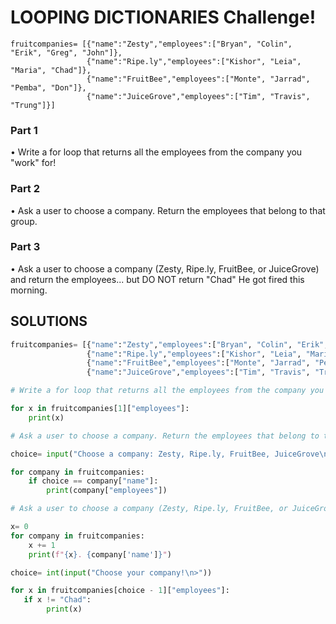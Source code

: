 # LOOPING DICTIONARIES Challenge!

```
fruitcompanies= [{"name":"Zesty","employees":["Bryan", "Colin", "Erik", "Greg", "John"]},
                 {"name":"Ripe.ly","employees":["Kishor", "Leia", "Maria", "Chad"]},
                 {"name":"FruitBee","employees":["Monte", "Jarrad", "Pemba", "Don"]},
                 {"name":"JuiceGrove","employees":["Tim", "Travis", "Trung"]}]
```

### Part 1

• Write a for loop that returns all the employees from the company you "work" for!

### Part 2

• Ask a user to choose a company. Return the employees that belong to that group.

### Part 3

• Ask a user to choose a company (Zesty, Ripe.ly, FruitBee, or JuiceGrove) and return the employees... but DO NOT return "Chad" He got fired this morning.


## SOLUTIONS

```python
fruitcompanies= [{"name":"Zesty","employees":["Bryan", "Colin", "Erik", "Greg", "John"]},
                 {"name":"Ripe.ly","employees":["Kishor", "Leia", "Maria", "Chad"]},
                 {"name":"FruitBee","employees":["Monte", "Jarrad", "Pemba", "Don"]},
                 {"name":"JuiceGrove","employees":["Tim", "Travis", "Trung"]}]

# Write a for loop that returns all the employees from the company you "work" for!

for x in fruitcompanies[1]["employees"]:
    print(x)

# Ask a user to choose a company. Return the employees that belong to that group.

choice= input("Choose a company: Zesty, Ripe.ly, FruitBee, JuiceGrove\n>")

for company in fruitcompanies:
    if choice == company["name"]:
        print(company["employees"])

# Ask a user to choose a company (Zesty, Ripe.ly, FruitBee, or JuiceGrove) and return the employees... but DO NOT return "Chad" He got fired this morning.

x= 0
for company in fruitcompanies:
    x += 1
    print(f"{x}. {company['name']}")

choice= int(input("Choose your company!\n>"))

for x in fruitcompanies[choice - 1]["employees"]:
   if x != "Chad":
        print(x)
```
